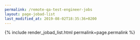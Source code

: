 ```yaml
---
permalink: /remote-qa-test-engineer-jobs
layout: page-jobad-list
last_modified_at: 2019-08-02T18:35:36+0200
---
```

{% include render_jobad_list.html permalink=page.permalink %}

